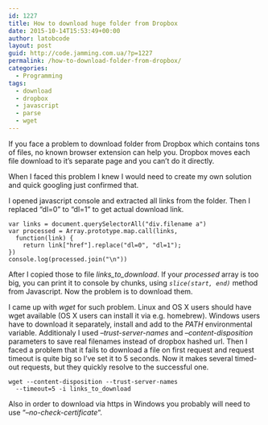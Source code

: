 ```yaml
---
id: 1227
title: How to download huge folder from Dropbox
date: 2015-10-14T15:53:49+00:00
author: latobcode
layout: post
guid: http://code.jamming.com.ua/?p=1227
permalink: /how-to-download-folder-from-dropbox/
categories:
  - Programming
tags:
  - download
  - dropbox
  - javascript
  - parse
  - wget
---
```

If you face a problem to download folder from Dropbox which contains tons of files, no known browser extension can help you. Dropbox moves each file download to it&#8217;s separate page and you can&#8217;t do it directly.

When I faced this problem I knew I would need to create my own solution and quick googling just confirmed that.

I opened javascript console and extracted all links from the folder. Then I replaced &#8220;dl=0&#8221; to &#8220;dl=1&#8221; to get actual download link.

<pre><code class="language-javascript">var links = document.querySelectorAll("div.filename a")
var processed = Array.prototype.map.call(links, 
  function(link) { 
    return link["href"].replace("dl=0", "dl=1"); 
})
console.log(processed.join("\n"))</code></pre>

After I copied those to file _links\_to\_download_. If your _processed_ array is too big, you can print it to console by chunks, using _<code class="language-">slice(start, end)</code>_ method from Javascript. Now the problem is to download them.

I came up with _wget_ for such problem. Linux and OS X users should have wget available (OS X users can install it via e.g. homebrew). Windows users have to download it separately, install and add to the _PATH_ environmental variable. Additionaly I used _&#8211;trust-server-names_ and _&#8211;content-disposition_ parameters to save real filenames instead of dropbox hashed url. Then I faced a problem that it fails to download a file on first request and request timeout is quite big so I&#8217;ve set it to 5 seconds. Now it makes several timed-out requests, but they quickly resolve to the successful one.

<pre><code class="language-">wget --content-disposition --trust-server-names 
  --timeout=5 -i links_to_download</code></pre>

Also in order to download via https in Windows you probably will need to use &#8220;_&#8211;no-check-certificate_&#8220;.